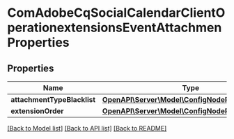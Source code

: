 # ComAdobeCqSocialCalendarClientOperationextensionsEventAttachmenProperties

## Properties
Name | Type | Description | Notes
------------ | ------------- | ------------- | -------------
**attachmentTypeBlacklist** | [**OpenAPI\Server\Model\ConfigNodePropertyString**](ConfigNodePropertyString.md) |  | [optional] 
**extensionOrder** | [**OpenAPI\Server\Model\ConfigNodePropertyInteger**](ConfigNodePropertyInteger.md) |  | [optional] 

[[Back to Model list]](../README.md#documentation-for-models) [[Back to API list]](../README.md#documentation-for-api-endpoints) [[Back to README]](../README.md)


